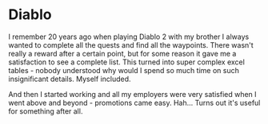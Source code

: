 # Diablo

I remember 20 years ago when playing Diablo 2 with my brother I always wanted to complete all the quests and find all the waypoints.
There wasn't really a reward after a certain point, but for some reason it gave me a satisfaction to see a complete list.
This turned into super complex excel tables - nobody understood why would I spend so much time on such insignificant details.
Myself included.

And then I started working and all my employers were very satisfied when I went above and beyond - promotions came easy.
Hah...
Turns out it's useful for something after all.
